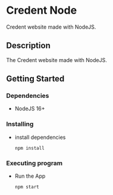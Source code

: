 # Credent Node

Credent website made with NodeJS.

## Description

The Credent website made with NodeJS.

## Getting Started

### Dependencies

- NodeJS 16+

### Installing

- install dependencies
  ```
  npm install
  ```

### Executing program

- Run the App
  ```
  npm start
  ```
